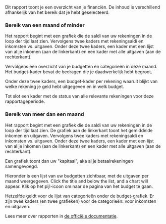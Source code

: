 Dit rapport toont je een overzicht van je financiën. De inhoud is verschillend afhankelijk van het bereik dat je hebt geselecteerd.

### Bereik van een maand of minder

Het rapport begint met een grafiek die de saldi van uw rekeningen in de loop der tijd laat zien. Vervolgens twee kaders met rekeningsaldi en inkomsten vs. uitgaven. Onder deze twee kaders, een kader met een lijst van al je inkomen (aan de linkerkant) en een kader met alle uitgaven (aan de rechterkant).

Vervolgens een overzicht van je budgetten en categorieën in deze maand. Het budget-kader bevat de bedragen die je daadwerkelijk hebt begroot.

Onder deze twee kaders, een budget-kader per rekening waaruit blijkt van welke rekening je geld hebt uitgegeven en in welk budget.

Tot slot een kader met de status van alle relevante rekeningen voor deze rapportageperiode.

### Bereik van meer dan een maand

Het rapport begint met een grafiek die de saldi van uw rekeningen in de loop der tijd laat zien. De grafiek aan de linkerkant toont het gemiddelde inkomen en uitgaven. Vervolgens twee kaders met rekeningsaldi en inkomsten vs. uitgaven. Onder deze twee kaders, een kader met een lijst van al je inkomen (aan de linkerkant) en een kader met alle uitgaven (aan de rechterkant).

Een grafiek toont dan uw "kapitaal", aka al je betaalrekeningen samengevoegd.

Hieronder is een lijst van uw budgetten zichtbaar, met de uitgaven per maand weergegeven. Click the title and below the list, and a chart will appear. Klik op het pijl-icoon om naar de pagina van het budget te gaan.

Hetzelfde geldt voor de lijst van categorieën onder de budget-grafiek. Er zijn twee kaders (en twee grafieken) voor de categorieën: voor inkomsten en uitgaven.

Lees meer over rapporten in [de officiële documentatie](https://firefly-iii.readthedocs.io/en/latest/advanced/reports.html).